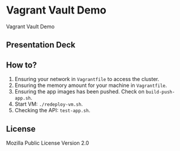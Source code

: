 # Vagrant Vault Demo

Vagrant Vault Demo

## Presentation Deck


## How to?

1. Ensuring your network in `Vagrantfile` to access the cluster.
2. Ensuring the memory amount for your machine in `Vagrantfile`.
3. Ensuring the app images has been pushed. Check on `build-push-app.sh`.
4. Start VM: `./redeploy-vm.sh`.
5. Checking the API: `test-app.sh`.

## License

Mozilla Public License Version 2.0
